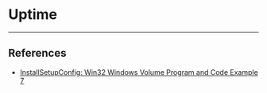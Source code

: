 # Uptime

---
## References

- [InstallSetupConfig: Win32 Windows Volume Program and Code Example 7](https://www.installsetupconfig.com/win32programming/windowsvolumeapis1_6.html)